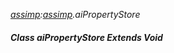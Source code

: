 _[assimp](../../modules/assimp/assimp-module.md):[assimp](../../modules/assimp/assimp-module.md).aiPropertyStore_
##### Class aiPropertyStore Extends Void
